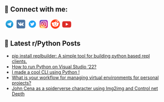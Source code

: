 ## 🔎 Connect with me:
[<img src="https://github.com/bullbesh/bullbesh/blob/main/images/Telegram.png" width="32" height="32" />](https://t.me/bullbesh)
[<img src="https://github.com/bullbesh/bullbesh/blob/main/images/VK.png" width="32" height="32" />](https://vk.com/bullbesh)
[<img src="https://github.com/bullbesh/bullbesh/blob/main/images/Twitter.png" width="32" height="32" />](https://twitter.com/bullbesh1)
[<img src="https://github.com/bullbesh/bullbesh/blob/main/images/Instagram.png" width="32" height="32" />](https://www.instagram.com/bullbesh)
[<img src="https://github.com/bullbesh/bullbesh/blob/main/images/Reddit.png" width="32" height="32" />](https://www.reddit.com/user/bullbesh)
[<img src="https://github.com/bullbesh/bullbesh/blob/main/images/YouTube.png" width="32" height="32" />](https://www.youtube.com/channel/UCtfjRs6uzgq5mfm8S06WTcg)

## 📕 Latest r/Python Posts
<!-- BLOG-POST-LIST:START -->
- [pip install replbuilder: A simple tool for building python based repl clients.](https://www.reddit.com/r/Python/comments/117kfmy/pip_install_replbuilder_a_simple_tool_for/)
- [How to run Python on Visual Studio ‘22?](https://www.reddit.com/r/Python/comments/117jt70/how_to_run_python_on_visual_studio_22/)
- [I made a cool CLI using Python !](https://www.reddit.com/r/Python/comments/117jadt/i_made_a_cool_cli_using_python/)
- [What is your workflow for managing virtual environments for personal projects?](https://www.reddit.com/r/Python/comments/117irnj/what_is_your_workflow_for_managing_virtual/)
- [John Cena as a spiderverse character using Img2img and Control net Depth](https://www.reddit.com/r/Python/comments/117ifb9/john_cena_as_a_spiderverse_character_using/)
<!-- BLOG-POST-LIST:END -->
